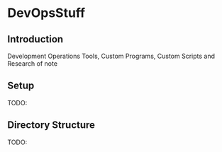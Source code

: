 # DevOpsStuff

## Introduction
Development Operations Tools, Custom Programs, Custom Scripts and Research of note

## Setup
TODO:

## Directory Structure
TODO:

